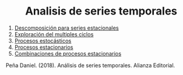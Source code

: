 
<!-- PROJECT LOGO -->
<h1 align="center">Analisis de series temporales</h1>

<ol>
  <li><a href="https://github.com/topassky/Analitica-de-datos/tree/master/1.%20Descomposici%C3%B3n%20de%20series%20estacionales">Descomposición para series estacionales </a></li>
  <li><a href="https://github.com/topassky/Analitica-de-datos/tree/master/2.%20Exploraci%C3%B3n%20de%20multiples%20ciclos%20periodograma">Exploración del multiples ciclos</a></li>
  <li><a href="https://github.com/topassky/Analitica-de-datos/tree/master/3.%20Procesos%20estocasticos">Procesos estocásticos</a></li>
  <li><a href="https://github.com/topassky/Analitica-de-datos/tree/master/4.%20Procesos%20estacionarios">Procesos estacionarios</a></li>
  <li><a href="https://github.com/topassky/Analitica-de-datos/tree/master/4.%20Procesos%20estacionarios">Combinaciones de procesos estacionarios</a></li>
</ol>

<p>Peña Daniel. (2018). Análisis de series temporales. Alianza Editorial. </p>

